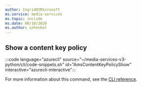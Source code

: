 ```yaml
---
author: IngridAtMicrosoft
ms.service: media-services 
ms.topic: include
ms.date: 08/18/2020
ms.author: inhenkel
---
```


## Show a content key policy

:::code language="azurecli" source="~/media-services-v3-python/cli/code-snippets.sh" id="AmsContentKeyPolicyShow" interactive="azurecli-interactive":::

For more information about this command, see the [CLI reference](/cli/azure/ams/content-key-policy?view=azure-cli-latest#az-ams-content-key-policy-show).
